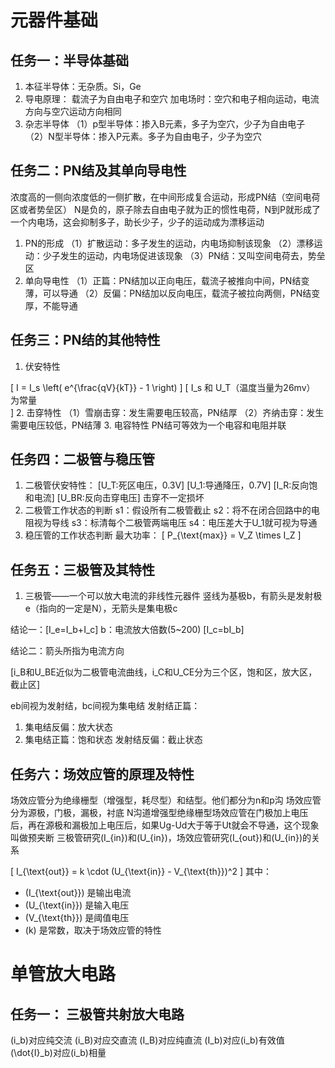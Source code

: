 # 元器件基础
## 任务一：半导体基础
1. 本征半导体：无杂质。Si，Ge
2. 导电原理：
载流子为自由电子和空穴
加电场时：空穴和电子相向运动，电流方向与空穴运动方向相同
3. 杂志半导体
（1）p型半导体：掺入B元素，多子为空穴，少子为自由电子
（2）N型半导体：掺入P元素。多子为自由电子，少子为空穴
## 任务二：PN结及其单向导电性
浓度高的一侧向浓度低的一侧扩散，在中间形成复合运动，形成PN结（空间电荷区或者势垒区）
N是负的，原子除去自由电子就为正的惯性电荷，N到P就形成了一个内电场，这会抑制多子，助长少子，少子的运动成为漂移运动
1. PN的形成
（1）扩散运动：多子发生的运动，内电场抑制该现象
（2）漂移运动：少子发生的运动，内电场促进该现象
（3）PN结：又叫空间电荷去，势垒区
2. 单向导电性
（1）正篇：PN结加以正向电压，载流子被推向中间，PN结变薄，可以导通
（2）反偏：PN结加以反向电压，载流子被拉向两侧，PN结变厚，不能导通
## 任务三：PN结的其他特性
1. 伏安特性

\[
I = I_s \left( e^{\frac{qV}{kT}} - 1 \right)
\]
\[
 I_s 和 U_T（温度当量为26mv） 为常量   
\]
2. 击穿特性
（1）雪崩击穿：发生需要电压较高，PN结厚
（2）齐纳击穿：发生需要电压较低，PN结薄
3. 电容特性
PN结可等效为一个电容和电阻并联
## 任务四：二极管与稳压管
1. 二极管伏安特性：
\[U_T:死区电压，0.3V\]
\[U_1:导通降压，0.7V\]
\[I_R:反向饱和电流\]
\[U_BR:反向击穿电压\]
击穿不一定损坏
2. 二极管工作状态的判断
s1：假设所有二极管截止
s2：将不在闭合回路中的电阻视为导线
s3：标清每个二极管两端电压
s4：电压差大于U_1就可视为导通
3. 稳压管的工作状态判断
最大功率：
\[
P_{\text{max}} = V_Z \times I_Z
\]
## 任务五：三极管及其特性
1. 三极管——一个可以放大电流的非线性元器件
竖线为基极b，有箭头是发射极e（指向的一定是N），无箭头是集电极c

结论一：\[I_e=I_b+I_c\]
b：电流放大倍数(5~200)
\[I_c=bI_b\]

结论二：箭头所指为电流方向

\[i_B和U_BE近似为二极管电流曲线，i_C和U_CE分为三个区，饱和区，放大区，截止区\]

eb间视为发射结，bc间视为集电结
发射结正篇：
1. 集电结反偏：放大状态
2. 集电结正篇：饱和状态
发射结反偏：截止状态
## 任务六：场效应管的原理及特性
场效应管分为绝缘栅型（增强型，耗尽型）和结型。他们都分为n和p沟
场效应管分为源极，门极，漏极，衬底
N沟道增强型绝缘栅型场效应管在门极加上电压后，再在源极和漏极加上电压后，如果Ug-Ud大于等于Ut就会不导通，这个现象叫做预夹断
三极管研究\(I_{in}\)和\(U_{in}\)，场效应管研究\(I_{out}\)和\(U_{in}\)的关系

\[
I_{\text{out}} = k \cdot (U_{\text{in}} - V_{\text{th}})^2
\]
其中：
- \(I_{\text{out}}\) 是输出电流
- \(U_{\text{in}}\) 是输入电压
- \(V_{\text{th}}\) 是阈值电压
- \(k\) 是常数，取决于场效应管的特性

# 单管放大电路
## 任务一： 三极管共射放大电路
\(i_b\)对应纯交流 
\(i_B\)对应交直流 
\(I_B\)对应纯直流
\(I_b\)对应\(i_b\)有效值
\(\dot{I}_b\)对应\(i_b\)相量
